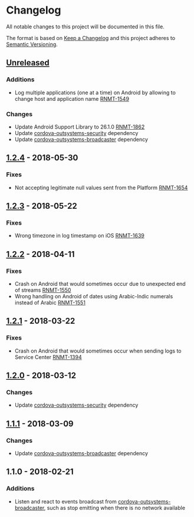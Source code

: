 # Changelog
All notable changes to this project will be documented in this file.

The format is based on [Keep a Changelog](http://keepachangelog.com/en/1.0.0/)
and this project adheres to [Semantic Versioning](http://semver.org/spec/v2.0.0.html).

## [Unreleased]
### Additions
- Log multiple applications (one at a time) on Android by allowing to change host and application name [RNMT-1549](https://outsystemsrd.atlassian.net/browse/RNMT-1549)

### Changes
- Update Android Support Library to 26.1.0 [RNMT-1862](https://outsystemsrd.atlassian.net/browse/RNMT-1862)
- Update [cordova-outsystems-security](https://github.com/OutSystems/cordova-outsystems-security) dependency
- Update [cordova-outsystems-broadcaster](https://github.com/OutSystems/cordova-outsystems-broadcaster) dependency

## [1.2.4] - 2018-05-30
### Fixes
- Not accepting legitimate null values sent from the Platform [RNMT-1654](https://outsystemsrd.atlassian.net/browse/RNMT-1654)

## [1.2.3] - 2018-05-22
### Fixes
- Wrong timezone in log timestamp on iOS [RNMT-1639](https://outsystemsrd.atlassian.net/browse/RNMT-1639)

## [1.2.2] - 2018-04-11
### Fixes
- Crash on Android that would sometimes occur due to unexpected end of streams [RNMT-1550](https://outsystemsrd.atlassian.net/browse/RNMT-1550)
- Wrong handling on Android of dates using Arabic-Indic numerals instead of Arabic [RNMT-1551](https://outsystemsrd.atlassian.net/browse/RNMT-1551)

## [1.2.1] - 2018-03-22
### Fixes
- Crash on Android that would sometimes occur when sending logs to Service Center [RNMT-1394](https://outsystemsrd.atlassian.net/browse/RNMT-1394)

## [1.2.0] - 2018-03-12
### Changes
- Update [cordova-outsystems-security](https://github.com/OutSystems/cordova-outsystems-security) dependency

## [1.1.1] - 2018-03-09
### Changes
- Update [cordova-outsystems-broadcaster](https://github.com/OutSystems/cordova-outsystems-broadcaster) dependency

## 1.1.0 - 2018-02-21
### Additions
- Listen and react to events broadcast from [cordova-outsystems-broadcaster](https://github.com/OutSystems/cordova-outsystems-broadcaster), such as stop emitting when there is no network available

[Unreleased]: https://github.com/OutSystems/cordova-outsystems-logger/compare/1.2.4...HEAD
[1.2.4]: https://github.com/OutSystems/cordova-outsystems-logger/compare/1.2.3...1.2.4
[1.2.3]: https://github.com/OutSystems/cordova-outsystems-logger/compare/1.2.2...1.2.3
[1.2.2]: https://github.com/OutSystems/cordova-outsystems-logger/compare/1.2.1...1.2.2
[1.2.1]: https://github.com/OutSystems/cordova-outsystems-logger/compare/1.2.0...1.2.1
[1.2.0]: https://github.com/OutSystems/cordova-outsystems-logger/compare/1.1.1...1.2.0
[1.1.1]: https://github.com/OutSystems/cordova-outsystems-logger/compare/1.1.0...1.1.1
